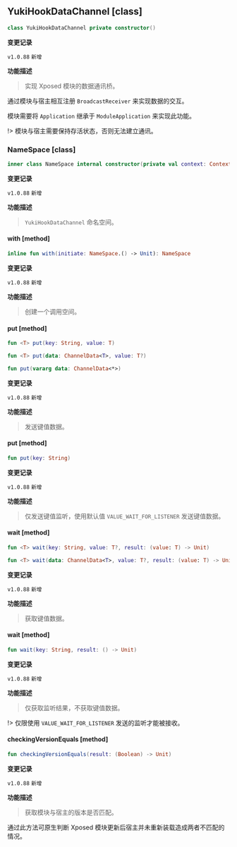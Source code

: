 ## YukiHookDataChannel [class]

```kotlin
class YukiHookDataChannel private constructor()
```

**变更记录**

`v1.0.88` `新增`

**功能描述**

> 实现 Xposed 模块的数据通讯桥。

通过模块与宿主相互注册 `BroadcastReceiver` 来实现数据的交互。

模块需要将 `Application` 继承于 `ModuleApplication` 来实现此功能。

!> 模块与宿主需要保持存活状态，否则无法建立通讯。

### NameSpace [class]

```kotlin
inner class NameSpace internal constructor(private val context: Context?, private val packageName: String)
```

**变更记录**

`v1.0.88` `新增`

**功能描述**

> `YukiHookDataChannel` 命名空间。

#### with [method]

```kotlin
inline fun with(initiate: NameSpace.() -> Unit): NameSpace
```

**变更记录**

`v1.0.88` `新增`

**功能描述**

> 创建一个调用空间。

#### put [method]

```kotlin
fun <T> put(key: String, value: T)
```

```kotlin
fun <T> put(data: ChannelData<T>, value: T?)
```

```kotlin
fun put(vararg data: ChannelData<*>)
```

**变更记录**

`v1.0.88` `新增`

**功能描述**

> 发送键值数据。

#### put [method]

```kotlin
fun put(key: String)
```

**变更记录**

`v1.0.88` `新增`

**功能描述**

> 仅发送键值监听，使用默认值 `VALUE_WAIT_FOR_LISTENER` 发送键值数据。

#### wait [method]

```kotlin
fun <T> wait(key: String, value: T?, result: (value: T) -> Unit)
```

```kotlin
fun <T> wait(data: ChannelData<T>, value: T?, result: (value: T) -> Unit)
```

**变更记录**

`v1.0.88` `新增`

**功能描述**

> 获取键值数据。

#### wait [method]

```kotlin
fun wait(key: String, result: () -> Unit)
```

**变更记录**

`v1.0.88` `新增`

**功能描述**

> 仅获取监听结果，不获取键值数据。

!> 仅限使用 `VALUE_WAIT_FOR_LISTENER` 发送的监听才能被接收。

#### checkingVersionEquals [method]

```kotlin
fun checkingVersionEquals(result: (Boolean) -> Unit)
```

**变更记录**

`v1.0.88` `新增`

**功能描述**

> 获取模块与宿主的版本是否匹配。

通过此方法可原生判断 Xposed 模块更新后宿主并未重新装载造成两者不匹配的情况。
